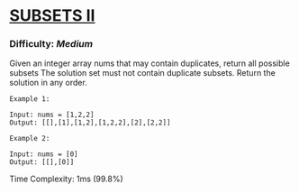 # [SUBSETS II](https://leetcode.com/problems/subsets-ii/description/)

### Difficulty: ***Medium***

Given an integer array nums that may contain duplicates, return all possible 
subsets
The solution set must not contain duplicate subsets. Return the solution in any order.

```
Example 1:

Input: nums = [1,2,2]
Output: [[],[1],[1,2],[1,2,2],[2],[2,2]]
```
```
Example 2:

Input: nums = [0]
Output: [[],[0]]
```
Time Complexity: 1ms (99.8%)
